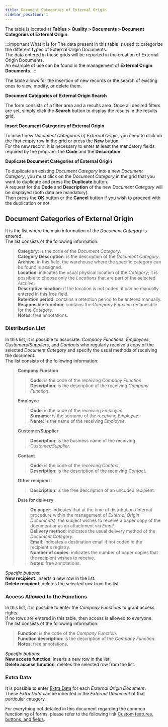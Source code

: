 ```yaml
---
title: Document Categories of External Origin
sidebar_position: 1
---
```


The table is located at **Tables > Quality > Documents > Document Categories of External Origin**.

:::important What it is for
The data present in this table is used to categorize the different types of External Origin Documents.   
The data entered in these grids will be reported in the creation of External Origin Documents.   
An example of use can be found in the management of **External Origin Documents**.
:::

The table allows for the insertion of new records or the search of existing ones to view, modify, or delete them.

**Document Categories of External Origin Search**

The form consists of a filter area and a results area. Once all desired filters are set, simply click the **Search** button to display the results in the results grid.

**Insert Document Categories of External Origin**

To insert new *Document Categories of External Origin*, you need to click on the first empty row in the grid or press the **New** button.   
For the new record, it is necessary to enter at least the mandatory fields required by the program: the **Code** and the **Description**.

**Duplicate Document Categories of External Origin**

To duplicate an existing *Document Category* into a new *Document Category*, you must click on the *Document Category* in the grid that you want to duplicate and press the **Duplicate** button.   
A request for the **Code** and **Description** of the new *Document Category* will be displayed (both data are mandatory).   
Then press the **OK** button or the **Cancel** button if you wish to proceed with the duplication or not.

## Document Categories of External Origin

It is the list where the main information of the *Document Category* is entered.   
The list consists of the following information:   
> **Category**: is the code of the *Document Category*.   
> **Category Description**: is the description of the *Document Category*.   
> **Archive**: in this field, the warehouse where the specific category can be found is assigned.   
> **Location**: indicates the usual physical location of the *Category*; it is possible to choose only the *Locations* that are part of the selected *Archive*.   
> **Descriptive location**: if the location is not coded, it can be manually entered in this free field.   
> **Retention period**: contains a retention period to be entered manually.   
> **Responsible function**: contains the *Company Function* responsible for the *Category*.   
> **Notes**: free annotations.

### Distribution List

In this list, it is possible to associate: *Company Functions*, *Employees*, *Customers/Suppliers*, and *Contacts* who regularly receive a copy of the selected *Document Category* and specify the usual methods of receiving the document.   
The list consists of the following information:   
> **Company Function**   
>> **Code**: is the code of the receiving *Company Function*.   
>> **Description**: is the description of the receiving *Company Function*.   
>
> **Employee**   
>> **Code**: is the code of the receiving *Employee*.   
>> **Surname**: is the surname of the receiving *Employee*.   
>> **Name**: is the name of the receiving *Employee*.   
>
> **Customer/Supplier**   
>> **Description**: is the business name of the receiving *Customer/Supplier*.   
>
> **Contact**   
>> **Code**: is the code of the receiving *Contact*.   
>> **Description**: is the description of the receiving *Contact*.   
>
> **Other recipient**   
>> **Description**: is the free description of an uncoded recipient.   
>
> **Data for delivery**   
>> **On paper**: indicates that at the time of distribution (internal procedure within the management of *External Origin Documents*), the subject wishes to receive a paper copy of the document or as an attachment via *Email*.   
>> **Delivery method**: indicates the usual delivery method of the *Document Category*.   
>> **Email**: indicates a destination email if not coded in the recipient's registry.   
>> **Number of copies**: indicates the number of paper copies that the recipient wishes to receive.   
>> **Notes**: free annotations.   

*Specific buttons*:      
**New recipient**: inserts a new row in the list.   
**Delete recipient**: deletes the selected row from the list.   

### Access Allowed to the Functions 
In this list, it is possible to enter the *Compnay Functions* to grant access rights.   
If no rows are entered in this table, then access is allowed to everyone.   
The list consists of the following information:   
> **Function**: is the code of the *Company Function*.   
> **Function description**: is the description of the *Company Function*.   
> **Notes**: free annotations.

*Specific buttons*:      
**New access function**: inserts a new row in the list.   
**Delete access function**: deletes the selected row from the list.   

### Extra Data 
It is possible to enter [Extra Data](/docs/configurations/utility/extra-data/extradata/new-extradata) for each *External Origin Document*.   
These *Extra Data* can be inherited in the *External Document* of that particular category.   

For everything not detailed in this document regarding the common functioning of forms, please refer to the following link [Custom features, buttons, and fields](/docs/guide/common).